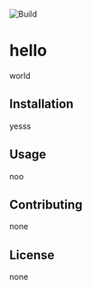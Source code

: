 ![Build](https://img.shields.io/badge/build-passing-brightgreen)

# hello
world

## Installation
yesss

## Usage
noo

## Contributing
none

## License
none

